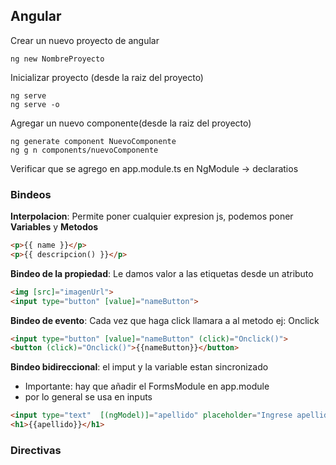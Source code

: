 ## Angular

Crear un nuevo proyecto de angular

```
ng new NombreProyecto
```
Inicializar proyecto (desde la raiz del proyecto)
```
ng serve
ng serve -o
```
Agregar un nuevo componente(desde la raiz del proyecto)
```
ng generate component NuevoComponente
ng g n components/nuevoComponente
```
Verificar que se agrego en app.module.ts en NgModule -> declaratios

### Bindeos

**Interpolacion**: Permite poner cualquier expresion js, podemos poner **Variables** y **Metodos**
``` html
<p>{{ name }}</p>
<p>{{ descripcion() }}</p>
```
**Bindeo de la propiedad**: Le damos valor a las etiquetas desde un atributo
``` html
<img [src]="imagenUrl">
<input type="button" [value]="nameButton">
```
**Bindeo de evento**: Cada vez que haga click llamara a al metodo ej: Onclick
``` html
<input type="button" [value]="nameButton" (click)="Onclick()">
<button (click)="Onclick()">{{nameButton}}</button>
```

**Bindeo bidireccional**: el imput y la variable estan sincronizado
- Importante: hay que añadir el FormsModule en app.module
- por lo general se usa en inputs
``` html
<input type="text"  [(ngModel)]="apellido" placeholder="Ingrese apellido">
<h1>{{apellido}}</h1>
```
### Directivas

